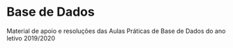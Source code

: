 # Base de Dados

Material de apoio e resoluções das Aulas Práticas de Base de Dados do ano letivo 2019/2020
